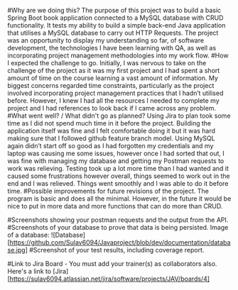 #Why are we doing this?
The purpose of this project was to build a basic Spring Boot book application connected to a MySQL database with CRUD functionality. 
It tests my ability to build a simple back-end Java application that utilises a MySQL database to carry out HTTP Requests. 
The project was an opportunity to display my understanding so far, of software development,
the technologies I have been learning with QA, as well as incorporating project management methodologies into my work flow.
#How I expected the challenge to go.
Initially, I was nervous to take on the challenge of the project as it was my first project and 
I had spent a short amount of time on the course learning a vast amount of information. 
My biggest concerns regarded time constraints, particularly as the project involved incorporating project
management practices that I hadn’t utilised before. However, I knew I had all the resources I needed to 
complete my project and I had references to look back if I came across any problem.
#What went well? / What didn't go as planned?
Using Jira to plan took some time as I did not spend much time in it before the project. 
Building the application itself was fine and I felt comfortable doing it but it was hard 
making sure that I followed github feature branch model.
Using MySQL again didn’t start off so good as I had forgotten my credentials and my laptop was causing me some 
issues, however once I had sorted that out, I was fine with managing my database and getting my Postman requests 
to work was relieving. Testing took up a lot more time than I had wanted and it caused some frustrations however overall, 
things seemed to work out in the end and I was relieved. Things went smoothly and I was able to do it before time.
#Possible improvements for future revisions of the project.
The program is basic and does all the minimal. 
However, in the future it would be nice to put in more data and more functions that can do more than CRUD.

#Screenshots showing your postman requests and the output from the API.
#Screenshots of your database to prove that data is being persisted.
Image of a database:
![Database][https://github.com/Sulav6094/Javaproject/blob/dev/documentation/database.jpg]
#Screenshot of your test results, including coverage report.

#Link to Jira Board - You must add your trainer(s) as collaborators also.
Here's a link to [Jira][https://sulav6094.atlassian.net/jira/software/projects/JAV/boards/4]